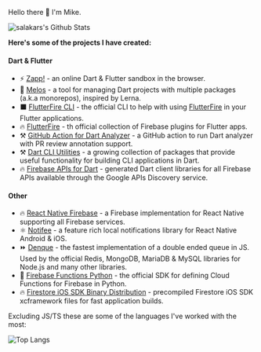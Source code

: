 Hello there :wave: I'm Mike.

![salakars's Github Stats](https://github-readme-stats-git-masterorgs-github-readme-stats-team.vercel.app/api?username=salakar&count_private=true&theme=dark&show_icons=true&include_orgs=true )

**Here's some of the projects I have created:**

#### Dart & Flutter

 - ⚡ [Zapp!](https://zapp.run) - an online Dart & Flutter sandbox in the browser.
 - 🌋 [Melos](https://github.com/invertase/melos) - a tool for managing Dart projects with multiple packages (a.k.a monorepos), inspired by Lerna.
 - ⬛ [FlutterFire CLI](https://github.com/invertase/flutterfire_cli) - the official CLI to help with using [FlutterFire](https://firebase.flutter.dev/) in your Flutter applications. 
 - 🔥 [FlutterFire](https://github.com/FirebaseExtended/flutterfire) - th official collection of Firebase plugins for Flutter apps.
 - ⚒️ [GitHub Action for Dart Analyzer](https://github.com/invertase/github-action-dart-analyzer) - a GitHub action to run Dart analyzer with PR review annotation support.
 - ⚒️ [Dart CLI Utilities](https://github.com/invertase/dart-cli-utilities) - a growing collection of packages that provide useful functionality for building CLI applications in Dart.
 - 🔥 [Firebase APIs for Dart](https://github.com/invertase/dart_firebase_apis) - generated Dart client libraries for all Firebase APIs available through the Google APIs Discovery service.

#### Other

 - 🔥 [React Native Firebase](https://github.com/invertase/react-native-firebase) - a Firebase implementation for React Native supporting all Firebase services.
 - ⚛️ [Notifee](https://github.com/invertase/notifee) - a feature rich local notifications library for React Native Android & iOS.
 - ⏩ [Denque](https://github.com/Salakar/denque) - the fastest implementation of a double ended queue in JS. Used by the official Redis, MongoDB, MariaDB & MySQL libraries for Node.js and many other libraries.
 - 🐍 [Firebase Functions Python](https://github.com/firebase/firebase-functions-python) - the official SDK for defining Cloud Functions for Firebase in Python.
 - 🔥 [Firestore iOS SDK Binary Distribution](https://github.com/invertase/firestore-ios-sdk-frameworks) - precompiled Firestore iOS SDK xcframework files for fast application builds.

Excluding JS/TS these are some of the languages I've worked with the most:

![Top Langs](https://github-readme-stats-git-masterorgs-github-readme-stats-team.vercel.app/api/top-langs/?username=salakar&hide=php,css,typescript,javascript,html,makefile,c&layout=compat&theme=dark&include_orgs=true&langs_count=6)
